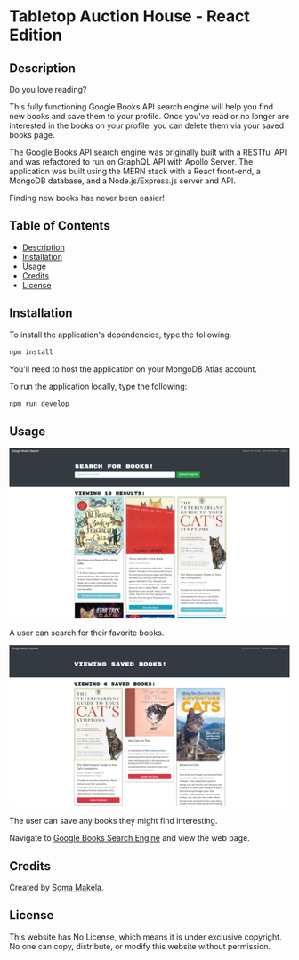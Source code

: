 # Tabletop Auction House - React Edition

## Description

Do you love reading? 

This fully functioning Google Books API search engine will help you find new books and save them to your profile. Once you've read or no longer are interested in the books on your profile, you can delete them via your saved books page.

The Google Books API search engine was originally built with a RESTful API and was refactored to run on GraphQL API with Apollo Server. The application was built using the MERN stack with a React front-end, a MongoDB database, and a Node.js/Express.js server and API.

Finding new books has never been easier!

## Table of Contents

* [Description](#description)
* [Installation](#installation)
* [Usage](#usage)
* [Credits](#credits)
* [License](#license)

## Installation

To install the application's dependencies, type the following:
```md
npm install
```
You'll need to host the application on your MongoDB Atlas account.

To run the application locally, type the following:
```md
npm run develop
```

## Usage

![Google Books Search](./assets/google-books-screenshot.png)

A user can search for their favorite books.

![Google Books Search](./assets/google-books-saved-screenshot.png)

The user can save any books they might find interesting.

Navigate to [Google Books Search Engine](https://intense-woodland-01867.herokuapp.com/) and view the web page.

## Credits

Created by [Soma Makela](https://github.com/smakela13).

## License

This website has No License, which means it is under exclusive copyright. No one can copy, distribute, or modify this website without permission.
